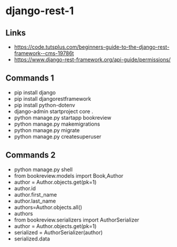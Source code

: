 # django-rest-1

## Links
- https://code.tutsplus.com/beginners-guide-to-the-django-rest-framework--cms-19786t
- https://www.django-rest-framework.org/api-guide/permissions/

## Commands 1
- pip install django
- pip install djangorestframework
- pip install python-dotenv
- django-admin startproject core .
- python manage.py startapp bookreview
- python manage.py makemigrations
- python manage.py migrate
- python manage.py createsuperuser

## Commands 2 
- python manage.py shell
- from bookreview.models import Book,Author
- author = Author.objects.get(pk=1)
- author.id
- author.first_name
- author.last_name
- authors=Author.objects.all()
- authors
- from bookreview.serializers import AuthorSerializer
- author = Author.objects.get(pk=1)
- serialized = AuthorSerializer(author)
- serialized.data